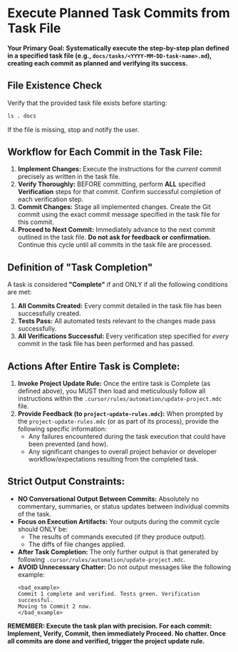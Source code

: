 # Execute Planned Task Commits from Task File

**Your Primary Goal: Systematically execute the step-by-step plan defined in a specified task file (e.g., `docs/tasks/<YYYY-MM-DD-task-name>.md`), creating each commit as planned and verifying its success.**

## File Existence Check

Verify that the provided task file exists before starting:

```bash
ls . docs
```

If the file is missing, stop and notify the user.

## Workflow for Each Commit in the Task File:

1.  **Implement Changes:** Execute the instructions for the _current_ commit precisely as written in the task file.
2.  **Verify Thoroughly:** BEFORE committing, perform **ALL** specified **Verification** steps for that commit. Confirm successful completion of each verification step.
3.  **Commit Changes:** Stage all implemented changes. Create the Git commit using the exact commit message specified in the task file for this commit.
4.  **Proceed to Next Commit:** Immediately advance to the next commit outlined in the task file. **Do not ask for feedback or confirmation.** Continue this cycle until all commits in the task file are processed.

## Definition of "Task Completion"

A task is considered **"Complete"** if and ONLY if all the following conditions are met:

1.  **All Commits Created:** Every commit detailed in the task file has been successfully created.
2.  **Tests Pass:** All automated tests relevant to the changes made pass successfully.
3.  **All Verifications Successful:** Every verification step specified for _every_ commit in the task file has been performed and has passed.

## Actions After Entire Task is Complete:

1.  **Invoke Project Update Rule:** Once the entire task is Complete (as defined above), you MUST then load and meticulously follow all instructions within the `.cursor/rules/automation/update-project.mdc` file.
2.  **Provide Feedback (to `project-update-rules.mdc`):** When prompted by the `project-update-rules.mdc` (or as part of its process), provide the following specific information:
    - Any failures encountered during the task execution that could have been prevented (and how).
    - Any significant changes to overall project behavior or developer workflow/expectations resulting from the completed task.

## Strict Output Constraints:

- **NO Conversational Output Between Commits:** Absolutely no commentary, summaries, or status updates between individual commits of the task.
- **Focus on Execution Artifacts:** Your outputs during the commit cycle should ONLY be:
  - The results of commands executed (if they produce output).
  - The diffs of file changes applied.
- **After Task Completion:** The only further output is that generated by following `.cursor/rules/automation/update-project.mdc`.
- **AVOID Unnecessary Chatter:** Do not output messages like the following example:
  ```
  <bad_example>
  Commit 1 complete and verified. Tests green. Verification successful.
  Moving to Commit 2 now.
  </bad_example>
  ```

**REMEMBER: Execute the task plan with precision. For each commit: Implement, Verify, Commit, then immediately Proceed. No chatter. Once all commits are done and verified, trigger the project update rule.**
